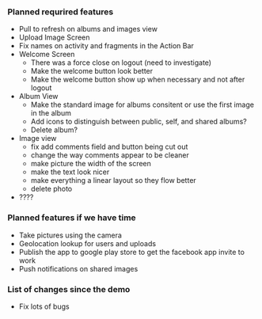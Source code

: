 ### Planned requrired features  
- Pull to refresh on albums and images view 
- Upload Image Screen
- Fix names on activity and fragments in the Action Bar
- Welcome Screen
  - There was a force close on logout (need to investigate)
  - Make the welcome button look better
  - Make the welcome button show up when necessary and not after logout
- Album View
  - Make the standard image for albums consitent or use the first image in the album
  - Add icons to distinguish between public, self, and shared albums?
  - Delete album?
- Image view
  - fix add comments field and button being cut out
  - change the way comments appear to be cleaner
  - make picture the width of the screen
  - make the text look nicer
  - make everything a linear layout so they flow better
  - delete photo
- ????


### Planned features if we have time 
- Take pictures using the camera
- Geolocation lookup for users and uploads
- Publish the app to google play store to get the facebook app invite to work
- Push notifications on shared images


### List of changes since the demo  
- Fix lots of bugs
